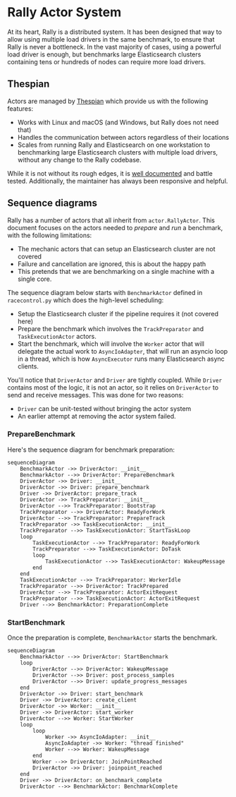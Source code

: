 # Rally Actor System

At its heart, Rally is a distributed system. It has been designed that way to
allow using multiple load drivers in the same benchmark, to ensure that Rally
is never a bottleneck. In the vast majority of cases, using a powerful load
driver is enough, but benchmarks large Elasticsearch clusters containing tens
or hundreds of nodes can require more load drivers.

## Thespian

Actors are managed by [Thespian](https://thespianpy.com/doc/) which provide us
with the following features:

 * Works with Linux and macOS (and Windows, but Rally does not need that)
 * Handles the communication between actors regardless of their locations
 * Scales from running Rally and Elasticsearch on one workstation to
   benchmarking large Elasticsearch clusters with multiple load drivers,
   without any change to the Rally codebase.

While it is not without its rough edges, it is [well
documented](https://thespianpy.com/doc/using.html) and battle tested.
Additionally, the maintainer has always been responsive and helpful.

## Sequence diagrams

Rally has a number of actors that all inherit from `actor.RallyActor`. This
document focuses on the actors needed to *prepare* and *run* a benchmark, with
the following limitations:

 * The mechanic actors that can setup an Elasticsearch cluster are not covered
 * Failure and cancellation are ignored, this is about the happy path
 * This pretends that we are benchmarking on a single machine with a single
   core.

The sequence diagram below starts with `BenchmarkActor` defined in
`racecontrol.py` which does the high-level scheduling:

 * Setup the Elasticsearch cluster if the pipeline requires it (not covered
   here)
 * Prepare the benchmark which involves the `TrackPreparator` and
   `TaskExecutionActor` actors.
 * Start the benchmark, which will involve the `Worker` actor that will
   delegate the actual work to `AsyncIoAdapter`, that will run an asyncio loop
   in a thread, which is how `AsyncExecutor` runs many Elasticsearch async
   clients.

You'll notice that `DriverActor` and `Driver` are tightly coupled. While
`Driver` contains most of the logic, it is not an actor, so it relies on
`DriverActor` to send and receive messages. This was done for two reasons:

 * `Driver` can be unit-tested without bringing the actor system
 * An earlier attempt at removing the actor system failed.

### PrepareBenchmark

Here's the sequence diagram for benchmark preparation:

```mermaid
sequenceDiagram
    BenchmarkActor ->> DriverActor: __init__
    BenchmarkActor -->> DriverActor: PrepareBenchmark
    DriverActor ->> Driver: __init__
    DriverActor ->> Driver: prepare_benchmark
    Driver ->> DriverActor: prepare_track
    DriverActor ->> TrackPreparator: __init__
    DriverActor -->> TrackPreparator: Bootstrap
    TrackPreparator -->> DriverActor: ReadyForWork
    DriverActor -->> TrackPreparator: PrepareTrack
    TrackPreparator ->> TaskExecutionActor: __init__
    TrackPreparator -->> TaskExecutionActor: StartTaskLoop
    loop
        TaskExecutionActor -->> TrackPreparator: ReadyForWork
        TrackPreparator -->> TaskExecutionActor: DoTask
        loop
            TaskExecutionActor -->> TaskExecutionActor: WakeupMessage
        end
    end
    TaskExecutionActor -->> TrackPreparator: WorkerIdle
    TrackPreparator -->> DriverActor: TrackPrepared
    DriverActor -->> TrackPreparator: ActorExitRequest
    TrackPreparator -->> TaskExecutionActor: ActorExitRequest
    Driver -->> BenchmarkActor: PreparationComplete
```

### StartBenchmark

Once the preparation is complete, `BenchmarkActor` starts the
benchmark.

```mermaid
sequenceDiagram
    BenchmarkActor -->> DriverActor: StartBenchmark
    loop
        DriverActor -->> DriverActor: WakeupMessage
        DriverActor -->> Driver: post_process_samples
        DriverActor -->> Driver: update_progress_messages
    end
    DriverActor ->> Driver: start_benchmark
    Driver ->> DriverActor: create_client
    DriverActor ->> Worker: __init__
    Driver ->> DriverActor: start_worker
    DriverActor -->> Worker: StartWorker
    loop
        loop
            Worker ->> AsyncIoAdapter: __init__
            AsyncIoAdapter ->> Worker: "thread finished"
            Worker -->> Worker: WakeupMessage
        end
        Worker -->> DriverActor: JoinPointReached
        DriverActor ->> Driver: joinpoint_reached
    end
    Driver ->> DriverActor: on_benchmark_complete
    DriverActor -->> BenchmarkActor: BenchmarkComplete
```
